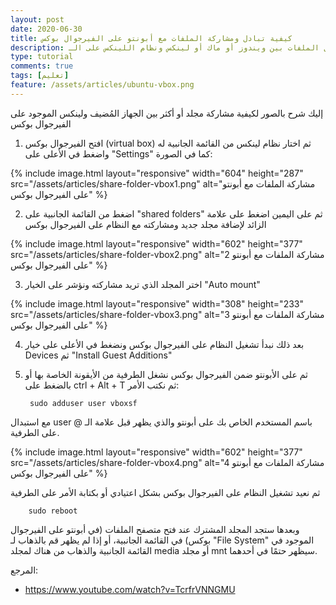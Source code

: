 ```yaml
---
layout: post
date: 2020-06-30
title: كيفية تبادل ومشاركة الملفات مع أبونتو على الفيرجوال بوكس
description: شرح تبادل الملفات بين ويندوز أو ماك أو لينكس ونظام اللينكس على الـ virtualbox
type: tutorial
comments: true
tags: [تعليم]
feature: /assets/articles/ubuntu-vbox.png
---
```


إليك شرح بالصور لكيفية مشاركة مجلد أو أكثر بين الجهاز المُضيف ولينكس الموجود على الفيرجوال بوكس

1. افتح الفيرجوال بوكس (virtual box) ثم اختار نظام لينكس من القائمة الجانبية له واضغط في الأعلى على "Settings" كما في الصورة:

{% include image.html layout="responsive" width="604" height="287" src="/assets/articles/share-folder-vbox1.png" alt="مشاركة الملفات مع أبونتو على الفيرجوال بوكس" %}

2. اضغط من القائمة الجانبية على "shared folders" ثم على اليمين اضغط على علامة الزائد لإضافة مجلد جديد ومشاركته مع النظام على الفيرجوال بوكس

{% include image.html layout="responsive" width="602" height="377" src="/assets/articles/share-folder-vbox2.png" alt="2 مشاركة الملفات مع أبونتو على الفيرجوال بوكس" %}

3. اختر المجلد الذي تريد مشاركته ونؤشر على الخيار "Auto mount"

{% include image.html layout="responsive" width="308" height="233" src="/assets/articles/share-folder-vbox3.png" alt="3 مشاركة الملفات مع أبونتو على الفيرجوال بوكس" %}


4. بعد ذلك نبدأ تشغيل النظام على الفيرجوال بوكس ونضغط في الأعلى على خيار Devices ثم "Install Guest Additions"

5. ثم على الأبونتو ضمن الفيرجوال بوكس نشغل الطرفية من الأيقونة الخاصة بها أو بالضغط على ctrl + Alt + T ثم نكتب الأمر:

        sudo adduser user vboxsf

مع استبدال user باسم المستخدم الخاص بك على أبونتو والذي يظهر قبل علامة الـ @ على الطرفية.

{% include image.html layout="responsive" width="602" height="377" src="/assets/articles/share-folder-vbox4.png" alt="4 مشاركة الملفات مع أبونتو على الفيرجوال بوكس" %}

ثم نعيد تشغيل النظام على الفيرجوال بوكس بشكل اعتيادي أو بكتابة الأمر على الطرفية

        sudo reboot

وبعدها ستجد المجلد المشترك عند فتح متصفح الملفات (في أبونتو على الفيرجوال بوكس) في القائمة الجانبية، أو إذا لم يظهر قم بالذهاب لـ "File System" الموجود في القائمة الجانبية والذهاب من هناك لمجلد media أو مجلد mnt سيظهر حتمًا في أحدهما.


المرجع:

* <https://www.youtube.com/watch?v=TcrfrVNNGMU>
